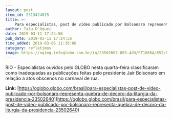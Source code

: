 ```yaml
---
layout: post
item_id: 2513424015
title: >-
    Para especialistas, post de vídeo publicado por Bolsonaro representa quebra de decoro e da liturgia da Presidência
author: Tatu D'Oquei
date: 2019-03-11 17:24:56
pub_date: 2019-03-11 17:24:56
time_added: 2019-03-06 11:36:00
category: refletimos
image: https://ogimg.infoglobo.com.br/in/23502667-893-4d3/FT1086A/652/81334842_Brazils-President-Jair-Bolsonaro-reacts-during-a-press-statement-near-Venezuelan-oppos-1.jpg
---
```


RIO - Especialistas ouvidos pelo GLOBO nesta quarta-feira classificaram como inadequadas as publicações feitas pelo presidente Jair Bolsonaro em relação a atos obscenos no carnaval de rua.

**Link:** [https://oglobo.globo.com/brasil/para-especialistas-post-de-video-publicado-por-bolsonaro-representa-quebra-de-decoro-da-liturgia-da-presidencia-23502640](https://oglobo.globo.com/brasil/para-especialistas-post-de-video-publicado-por-bolsonaro-representa-quebra-de-decoro-da-liturgia-da-presidencia-23502640)

